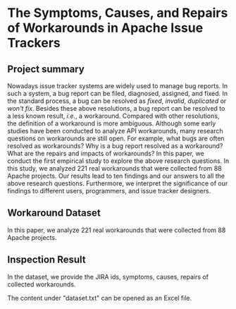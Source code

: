 # The Symptoms, Causes, and Repairs of Workarounds in Apache Issue Trackers

## Project summary

Nowadays issue tracker systems are widely used to manage bug reports. In such a system, a bug report can be filed, diagnosed, assigned, and fixed. In the standard process, a bug can be resolved as *fixed*, *invalid*, *duplicated* or *won't fix*. Besides these above resolutions, a bug report can be resolved to a less known result, *i.e.*, a workaround. Compared with other resolutions, the definition of a workaround is more ambiguous. Although some early studies have been conducted to analyze API workarounds, many research questions on workarounds are still open. For example, what bugs are often resolved as workarounds? Why is a bug report resolved as a workaround? What are the repairs and impacts of workarounds? In this paper, we conduct the first empirical study to explore the above research questions. In this study, we analyzed 221 real workarounds that were collected from 88 Apache projects. Our results lead to ten findings and our answers to all the above research questions. Furthermore, we interpret the significance of our findings to different users, programmers, and issue tracker designers.

## Workaround Dataset

In this paper, we analyze 221 real workarounds that were collected from 88 Apache projects.

## Inspection Result

In the dataset, we provide the JIRA ids, symptoms, causes, repairs of collected workarounds.

The content under "dataset.txt" can be opened as an Excel file.